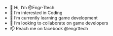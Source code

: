 - 👋 Hi, I’m @Engr-Ttech
- 👀 I’m interested in Coding 
- 🌱 I’m currently learning game development
- 💞️ I’m looking to collaborate on game developers
- 📫 Reach me on facebook @engrttech 

<!---
Engr-Ttech/Engr-Ttech is a ✨ special ✨ repository because its `README.md` (this file) appears on your GitHub profile.
You can click the Preview link to take a look at your changes.
--->
